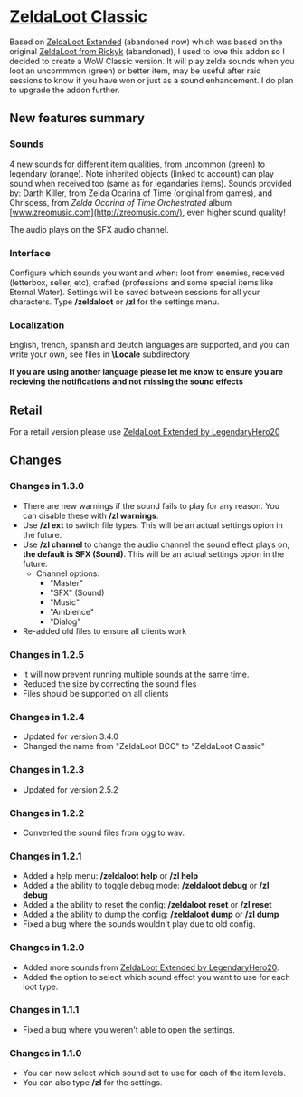 # [ZeldaLoot Classic](https://www.curseforge.com/wow/addons/zeldaloot-classic)
Based on [ZeldaLoot Extended](https://www.curseforge.com/wow/addons/zeldaloot) (abandoned now) which was based on the original [ZeldaLoot from Rickyk](http://wow.curseforge.com/addons/project-15326/) (abandoned), I used to love this addon so I decided to create a WoW Classic version. It will play zelda sounds when you loot an uncommmon (green) or better item, may be useful after raid sessions to know if you have won or just as a sound enhancement. I do plan to upgrade the addon further.

## New features summary
### Sounds
4 new sounds for different item qualities, from uncommon (green) to legendary (orange). Note inherited objects (linked to account) can play sound when received too (same as for legandaries items). Sounds provided by: Darth Killer, from Zelda Ocarina of Time (original from games), and Chrisgess, from *Zelda Ocarina of Time Orchestrated* album [www.zreomusic.com](http://zreomusic.com/), even higher sound quality!

The audio plays on the SFX audio channel.

### Interface
Configure which sounds you want and when: loot from enemies, received (letterbox, seller, etc), crafted (professions and some special items like Eternal Water). Settings will be saved between sessions for all your characters. Type **/zeldaloot** or **/zl** for the settings menu.

### Localization
English, french, spanish and deutch languages are supported, and you can write your own, see files in **\Locale** subdirectory

**If you are using another language please let me know to ensure you are recieving the notifications and not missing the sound effects**

## Retail
For a retail version please use [ZeldaLoot Extended by LegendaryHero20](https://www.curseforge.com/wow/addons/zeldaloot-extended)

## Changes
### Changes in 1.3.0
- There are new warnings if the sound fails to play for any reason. You can disable these with **/zl warnings**.
- Use **/zl ext** to switch file types. This will be an actual settings opion in the future.
- Use **/zl channel <channel>** to change the audio channel the sound effect plays on; **the default is SFX (Sound)**. This will be an actual settings opion in the future.
  - Channel options: 
    - "Master"
    - "SFX" (Sound)
    - "Music"
    - "Ambience"
    - "Dialog"
- Re-added old files to ensure all clients work

### Changes in 1.2.5
- It will now prevent running multiple sounds at the same time.
- Reduced the size by correcting the sound files
- Files should be supported on all clients

### Changes in 1.2.4
- Updated for version 3.4.0
- Changed the name from "ZeldaLoot BCC" to "ZeldaLoot Classic"

### Changes in 1.2.3
- Updated for version 2.5.2

### Changes in 1.2.2
- Converted the sound files from ogg to wav.

### Changes in 1.2.1
- Added a help menu: **/zeldaloot help** or **/zl help**
- Added a the ability to toggle debug mode: **/zeldaloot debug** or **/zl debug**
- Added a the ability to reset the config: **/zeldaloot reset** or **/zl reset**
- Added a the ability to dump the config: **/zeldaloot dump** or **/zl dump**
- Fixed a bug where the sounds wouldn't play due to old config.

### Changes in 1.2.0
- Added more sounds from [ZeldaLoot Extended by LegendaryHero20](https://www.curseforge.com/wow/addons/zeldaloot-extended).
- Added the option to select which sound effect you want to use for each loot type.

### Changes in 1.1.1
- Fixed a bug where you weren't able to open the settings.

### Changes in 1.1.0
- You can now select which sound set to use for each of the item levels.
- You can also type **/zl** for the settings.

